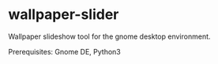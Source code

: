 # wallpaper-slider
Wallpaper slideshow tool for the gnome desktop environment.

Prerequisites:
Gnome DE,
Python3
